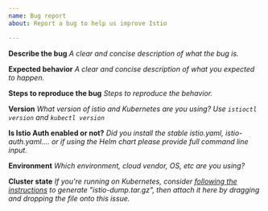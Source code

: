 ```yaml
---
name: Bug report
about: Report a bug to help us improve Istio

---
```


**Describe the bug**
_A clear and concise description of what the bug is._

**Expected behavior**
_A clear and concise description of what you expected to happen._

**Steps to reproduce the bug**
_Steps to reproduce the behavior._

**Version**
_What version of istio and Kubernetes are you using? Use `istioctl version` and `kubectl version`_

**Is Istio Auth enabled or not?**
_Did you install the stable istio.yaml, istio-auth.yaml.... or if using the Helm chart please provide full command line input._

**Environment**
_Which environment, cloud vendor, OS, etc are you using?_

**Cluster state**
_If you're running on Kubernetes, consider [following the
instructions](http://istio.io/help/bugs/#generating-a-cluster-state-archive)
to generate "istio-dump.tar.gz", then attach it here by dragging and dropping
the file onto this issue._
